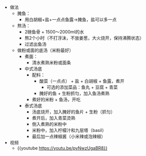 - 做法
	- 腌鱼：
		- 用白胡椒+盐+一点点鱼露->腌鱼，盐可以多一点
	- 熬汤：
		- 2磅鱼骨 + 1500～2000ml的水
		- 熬2个小时（不打浮沫，不放姜葱，大火烧开，保持沸腾状态）
		- 过滤出鱼汤
	- 做粉或面的底汤（米粉最好）
		- 煮面：
			- 清水煮熟米粉或面条
		- 中式汤底
			- 配料：
				- 酸菜（一点点） + 盐 + 白胡椒 + 鱼露，煮开
					- 可选的添加菜品：鱼丸 + 豆腐 + 青菜
				- 腌好的鱼 + 生粉抓匀，加入鱼汤煮熟
			- 煮好的米粉 + 鱼汤，开吃
		- 泰式汤底
			- 汤底烧开，加入腌好的鱼片 + 生粉（抓匀）
			- 煮开后，加入青菜烫熟
			- 倒入煮熟的米粉中
			- 米粉中，加入柠檬汁和九层塔（basil）
			- 最后加一点辣椒酱（小米辣或泡辣椒）
- 视频
	- {{youtube https://youtu.be/pyNwzUgaBR8}}